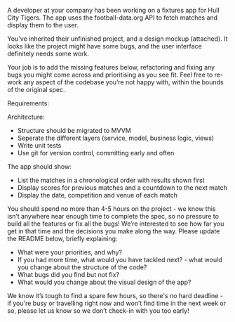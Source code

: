A developer at your company has been working on a fixtures app for Hull City Tigers. The app uses the football-data.org API to fetch matches and display them to the user.

You've inherited their unfinished project, and a design mockup (attached). It looks like the project might have some bugs, and the user interface definitely needs some work.

Your job is to add the missing features below, refactoring and fixing any bugs you might come across and prioritising as you see fit. Feel free to re-work any aspect of the codebase you’re not happy with, within the bounds of the original spec.

Requirements: 

Architecture:
- Structure should be migrated to MVVM
- Seperate the different layers (service, model, business logic, views)
- Write unit tests
- Use git for version control, committing early and often

The app should show:
- List the matches in a chronological order with results shown first
- Display scores for previous matches and a countdown to the next match
- Display the date, competition and venue of each match

You should spend no more than 4-5 hours on the project - we know this isn’t anywhere near enough time to complete the spec, so no pressure to build all the features or fix all the bugs! We’re interested to see how far you get in that time and the decisions you make along the way. Please update the README below, briefly explaining:
- What were your priorities, and why?
- If you had more time, what would you have tackled next? - what would you change about the structure of the code?
- What bugs did you find but not fix?
- What would you change about the visual design of the app?

We know it’s tough to find a spare few hours, so there's no hard deadline - if you're busy or travelling right now and won’t find time in the next week or so, please let us know so we don’t check-in with you too early!